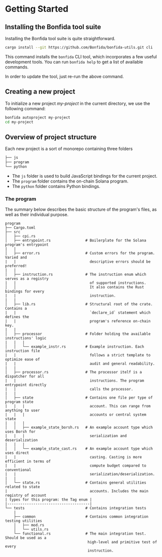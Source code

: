 # Getting Started

## Installing the Bonfida tool suite

Installing the Bonfida tool suite is quite straightforward.

```bash
cargo install --git https://github.com/Bonfida/bonfida-utils.git cli
```

This command installs the `bonfida` CLI tool, which incorporates a few useful development tools.
You can run `bonfida help` to get a list of available commands.

In order to update the tool, just re-run the above command.

## Creating a new project

To initialize a new project _my-project_ in the current directory, we use the following command:

```bash
bonfida autoproject my-project
cd my-project
```

## Overview of project structure

Each new project is a sort of monorepo containing three folders

```bash
├── js
├── program
└── python
```

- The `js` folder is used to build JavaScript bindings for the current project.
- The `program` folder contains the on-chain Solana program.
- The `python` folder contains Python bindings.

### The program

The summary below describes the basic structure of the program's files, as well as their individual purpose.

```text
program                               
├── Cargo.toml                       
├── src                              
│   ├── cpi.rs                       
│   ├── entrypoint.rs                # Boilerplate for the Solana program's entrypoint
|   |
│   ├── error.rs                     # Custom errors for the program. Varied and 
|   |                                  descriptive errors should be preferred!
|   |
│   ├── instruction.rs               # The instruction enum which serves as a registry 
|   |                                  of supported instructions.
│   │                                  It also contains the Rust bindings for every 
|   |                                  instruction.
|   |
│   ├── lib.rs                       # Structural root of the crate. Contains a 
|   |                                  `declare_id` statement which defines the 
|   |                                  program's reference on-chain key.
|   |
│   ├── processor                    # Folder holding the available instructions' logic
|   |   |
│   │   └── example_instr.rs         # Example instruction. Each instruction file 
|   |                                  follows a strict template to optimize ease of 
|   |                                  audit and general readability.
|   |
│   ├── processor.rs                 # The processor itelf is a dispatcher for all 
|   |                                  instructions. The program entrypoint directly 
|   |                                  calls the processor.
|   |
│   ├── state                        # Contains one file per type of program state 
|   |   |                              account. This can range from anything to user 
|   |   |                              accounts or central system state
|   |   |
│   │   ├── example_state_borsh.rs   # An example account type which uses Borsh for 
|   |   |                              serialization and deserialization
|   |   |
│   │   └── example_state_cast.rs    # An example account type which uses direct 
|   |                                  casting. Casting is more efficient in terms of 
|   |                                  compute budget compared to conventional 
|   |                                  serialization/deserialization.
|   | 
│   └── state.rs                     # Contains general utilities related to state 
|                                      accounts. Includes the main registry of account 
| types for this program: the Tag enum |
|--------------------------------------|
└── tests                            # Contains integration tests
    |
    ├── common                       # Contains common integration testing utilities
    │   ├── mod.rs                   
    │   └── utils.rs                 
    └── functional.rs                # The main integration test. Should be used as a 
                                      high-level and primitive test of every 
                                      instruction.


```
